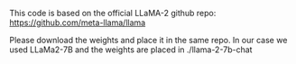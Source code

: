 This code is based on the official LLaMA-2 github repo: https://github.com/meta-llama/llama

Please download the weights and place it in the same repo. In our case we used LLaMa2-7B and the weights are placed in ./llama-2-7b-chat 